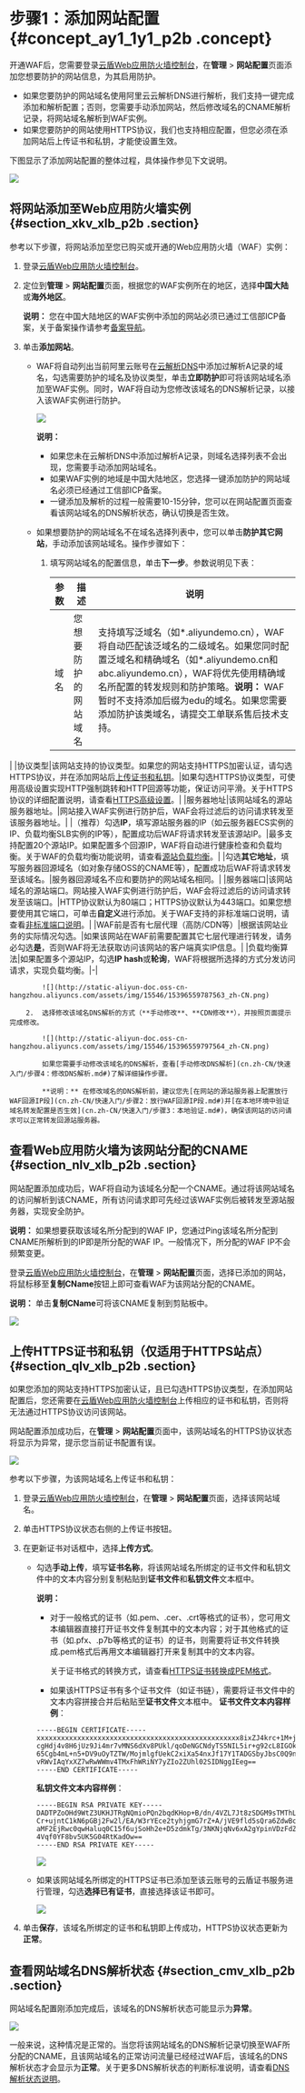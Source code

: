 # 步骤1：添加网站配置 {#concept_ay1_1y1_p2b .concept}

开通WAF后，您需要登录[云盾Web应用防火墙控制台](https://yundun.console.aliyun.com/?p=waf)，在**管理** \> **网站配置**页面添加您想要防护的网站信息，为其启用防护。

-   如果您要防护的网站域名使用阿里云云解析DNS进行解析，我们支持一键完成添加和解析配置；否则，您需要手动添加网站，然后修改域名的CNAME解析记录，将网站域名解析到WAF实例。
-   如果您要防护的网站使用HTTPS协议，我们也支持相应配置，但您必须在添加网站后上传证书和私钥，才能使设置生效。

下图显示了添加网站配置的整体过程，具体操作参见下文说明。

![](http://static-aliyun-doc.oss-cn-hangzhou.aliyuncs.com/assets/img/15546/15396559787561_zh-CN.jpg)

## 将网站添加至Web应用防火墙实例 {#section_xkv_xlb_p2b .section}

参考以下步骤，将网站添加至您已购买或开通的Web应用防火墙（WAF）实例：

1.  登录[云盾Web应用防火墙控制台](https://yundun.console.aliyun.com/?p=waf)。
2.  定位到**管理** \> **网站配置**页面，根据您的WAF实例所在的地区，选择**中国大陆**或**海外地区**。

    **说明：** 您在中国大陆地区的WAF实例中添加的网站必须已通过工信部ICP备案，关于备案操作请参考[备案导航](https://help.aliyun.com/document_detail/61819.html)。

3.  单击**添加网站**。
    -   WAF将自动列出当前阿里云账号在[云解析DNS](https://dc.console.aliyun.com/dns/)中添加过解析A记录的域名，勾选需要防护的域名及协议类型，单击**立即防护**即可将该网站域名添加至WAF实例。同时，WAF将自动为您修改该域名的DNS解析记录，以接入该WAF实例进行防护。

        ![](http://static-aliyun-doc.oss-cn-hangzhou.aliyuncs.com/assets/img/15546/15396559787562_zh-CN.png)

        **说明：** 

        -   如果您未在云解析DNS中添加过解析A记录，则域名选择列表不会出现，您需要手动添加网站域名。
        -   如果WAF实例的地域是中国大陆地区，您选择一键添加防护的网站域名必须已经通过工信部ICP备案。
        -   一键添加及解析的过程一般需要10-15分钟，您可以在网站配置页面查看该网站域名的DNS解析状态，确认切换是否生效。
    -   如果想要防护的网站域名不在域名选择列表中，您可以单击**防护其它网站**，手动添加该网站域名。操作步骤如下：
        1.  填写网站域名的配置信息，单击**下一步**。参数说明见下表：

            |参数|描述|说明|
            |--|--|--|
            |域名|您想要防护的网站域名|支持填写泛域名（如\*.aliyundemo.cn），WAF将自动匹配该泛域名的二级域名。如果您同时配置泛域名和精确域名（如\*.aliyundemo.cn和abc.aliyundemo.cn），WAF将优先使用精确域名所配置的转发规则和防护策略。**说明：** WAF暂时不支持添加后缀为edu的域名。如果您需要添加防护该类域名，请提交工单联系售后技术支持。

|
            |协议类型|该网站支持的协议类型。如果您的网站支持HTTPS加密认证，请勾选HTTPS协议，并在添加网站后[上传证书和私钥](cn.zh-CN/快速入门/步骤1：添加网站配置.md#section_qlv_xlb_p2b)。|如果勾选HTTPS协议类型，可使用高级设置实现HTTP强制跳转和HTTP回源等功能，保证访问平滑。关于HTTPS协议的详细配置说明，请查看[HTTPS高级设置](../../../../cn.zh-CN/用户指南/接入WAF/HTTPS高级配置.md#)。|
            |服务器地址|该网站域名的源站服务器地址。|网站接入WAF实例进行防护后，WAF会将过滤后的访问请求转发至该服务器地址。|
            |（推荐）勾选**IP**，填写源站服务器的IP（如云服务器ECS实例的IP、负载均衡SLB实例的IP等），配置成功后WAF将请求转发至该源站IP。|最多支持配置20个源站IP。如果配置多个回源IP，WAF将自动进行健康检查和负载均衡。关于WAF的负载均衡功能说明，请查看[源站负载均衡](../../../../cn.zh-CN/用户指南/接入WAF/WAF源站负载均衡.md#)。|
            |勾选**其它地址**，填写服务器回源域名（如对象存储OSS的CNAME等），配置成功后WAF将请求转发至该域名。|服务器回源域名不应和要防护的网站域名相同。|
            |服务器端口|该网站域名的源站端口。网站接入WAF实例进行防护后，WAF会将过滤后的访问请求转发至该端口。|HTTP协议默认为80端口；HTTPS协议默认为443端口。如果您想要使用其它端口，可单击**自定义**进行添加。关于WAF支持的非标准端口说明，请查看[非标准端口说明](../../../../cn.zh-CN/用户指南/接入WAF/非标端口支持.md#)。|
            |WAF前是否有七层代理（高防/CDN等）|根据该网站业务的实际情况勾选。|如果该网站在WAF前需要配置其它七层代理进行转发，请务必勾选**是**，否则WAF将无法获取访问该网站的客户端真实IP信息。|
            |负载均衡算法|如果配置多个源站IP，勾选**IP hash**或**轮询**，WAF将根据所选择的方式分发访问请求，实现负载均衡。|-|

            ![](http://static-aliyun-doc.oss-cn-hangzhou.aliyuncs.com/assets/img/15546/15396559787563_zh-CN.png)

        2.  选择修改该域名DNS解析的方式（**手动修改**、**CDN修改**），并按照页面提示完成修改。

            ![](http://static-aliyun-doc.oss-cn-hangzhou.aliyuncs.com/assets/img/15546/15396559797564_zh-CN.png)

            如果您需要手动修改该域名的DNS解析，查看[手动修改DNS解析](cn.zh-CN/快速入门/步骤4：修改DNS解析.md#)了解详细操作步骤。

            **说明：** 在修改域名的DNS解析前，建议您先[在网站的源站服务器上配置放行WAF回源IP段](cn.zh-CN/快速入门/步骤2：放行WAF回源IP段.md#)并[在本地环境中验证域名转发配置是否生效](cn.zh-CN/快速入门/步骤3：本地验证.md#)，确保该网站的访问请求可以正常转发回源站服务器。


## 查看Web应用防火墙为该网站分配的CNAME {#section_nlv_xlb_p2b .section}

网站配置添加成功后，WAF将自动为该域名分配一个CNAME。通过将该网站域名的访问解析到该CNAME，所有访问请求即可先经过该WAF实例后被转发至源站服务器，实现安全防护。

**说明：** 如果想要获取该域名所分配到的WAF IP，您通过Ping该域名所分配到CNAME所解析到的IP即是所分配的WAF IP。一般情况下，所分配的WAF IP不会频繁变更。

登录[云盾Web应用防火墙控制台](https://yundun.console.aliyun.com/?p=waf)，在**管理** \> **网站配置**页面，选择已添加的网站，将鼠标移至**复制CName**按钮上即可查看WAF为该网站分配的CNAME。

**说明：** 单击**复制CName**可将该CNAME复制到剪贴板中。

![](http://static-aliyun-doc.oss-cn-hangzhou.aliyuncs.com/assets/img/15546/15396559797565_zh-CN.png)

## 上传HTTPS证书和私钥（仅适用于HTTPS站点） {#section_qlv_xlb_p2b .section}

如果您添加的网站支持HTTPS加密认证，且已勾选HTTPS协议类型，在添加网站配置后，您还需要在[云盾Web应用防火墙控制台](https://yundun.console.aliyun.com/?p=waf)上传相应的证书和私钥，否则将无法通过HTTPS协议访问该网站。

网站配置添加成功后，在**管理** \> **网站配置**页面中，该网站域名的HTTPS协议状态将显示为异常，提示您当前证书配置有误。

![](http://static-aliyun-doc.oss-cn-hangzhou.aliyuncs.com/assets/img/15546/15396559797566_zh-CN.png)

参考以下步骤，为该网站域名上传证书和私钥：

1.  登录[云盾Web应用防火墙控制台](https://yundun.console.aliyun.com/?p=waf)，在**管理** \> **网站配置**页面，选择该网站域名。
2.  单击HTTPS协议状态右侧的上传证书按钮。
3.  在更新证书对话框中，选择**上传方式**。
    -   勾选**手动上传**，填写**证书名称**，将该网站域名所绑定的证书文件和私钥文件中的文本内容分别复制粘贴到**证书文件**和**私钥文件**文本框中。

        **说明：** 

        -   对于一般格式的证书（如.pem、.cer、.crt等格式的证书），您可用文本编辑器直接打开证书文件复制其中的文本内容；对于其他格式的证书（如.pfx、.p7b等格式的证书）的证书，则需要将证书文件转换成.pem格式后再用文本编辑器打开来复制其中的文本内容。

            关于证书格式的转换方式，请查看[HTTPS证书转换成PEM格式](https://help.aliyun.com/document_detail/40526.html)。

        -   如果该HTTPS证书有多个证书文件（如证书链），需要将证书文件中的文本内容拼接合并后粘贴至**证书文件**文本框中。
        **证书文件文本内容样例**：

        ```
        -----BEGIN CERTIFICATE-----
        xxxxxxxxxxxxxxxxxxxxxxxxxxxxxxxxxxxxxxxxxxxxxxxxxx8ixZJ4krc+1M+j2kcubVpsE2
        cgHdj4v8H6jUz9Ji4mr7vMNS6dXv8PUkl/qoDeNGCNdyTS5NIL5ir+g92cL8IGOkjgvhlqt9vc
        65Cgb4mL+n5+DV9uOyTZTW/MojmlgfUekC2xiXa54nxJf17Y1TADGSbyJbsC0Q9nIrHsPl8YKk
        vRWvIAqYxXZ7wRwWWmv4TMxFhWRiNY7yZIo2ZUhl02SIDNggIEeg==
        -----END CERTIFICATE-----
        ```

        **私钥文件文本内容样例**：

        ```
        -----BEGIN RSA PRIVATE KEY-----
        DADTPZoOHd9WtZ3UKHJTRgNQmioPQn2bqdKHop+B/dn/4VZL7Jt8zSDGM9sTMThLyvsmLQKBgQ
        Cr+ujntC1kN6pGBj2Fw2l/EA/W3rYEce2tyhjgmG7rZ+A/jVE9fld5sQra6ZdwBcQJaiygoIYo
        aMF2EjRwc0qwHaluq0C15f6ujSoHh2e+D5zdmkTg/3NKNjqNv6xA2gYpinVDzFdZ9Zujxvuh9o
        4Vqf0YF8bv5UK5G04RtKadOw==
        -----END RSA PRIVATE KEY-----
        ```

        ![](http://static-aliyun-doc.oss-cn-hangzhou.aliyuncs.com/assets/img/15546/15396559797567_zh-CN.png)

    -   如果该网站域名所绑定的HTTPS证书已添加至该云账号的云盾证书服务进行管理，勾选**选择已有证书**，直接选择该证书即可。

        ![](http://static-aliyun-doc.oss-cn-hangzhou.aliyuncs.com/assets/img/15546/15396559797568_zh-CN.png)

4.  单击**保存**，该域名所绑定的证书和私钥即上传成功，HTTPS协议状态更新为**正常**。

## 查看网站域名DNS解析状态 {#section_cmv_xlb_p2b .section}

网站域名配置刚添加完成后，该域名的DNS解析状态可能显示为**异常**。

![](http://static-aliyun-doc.oss-cn-hangzhou.aliyuncs.com/assets/img/15546/15396559797570_zh-CN.png)

一般来说，这种情况是正常的。当您将该网站域名的DNS解析记录切换至WAF所分配的CNAME，且该网站域名的正常访问流量已经经过WAF后，该域名的DNS解析状态才会显示为**正常**。关于更多DNS解析状态的判断标准说明，请查看[DNS解析状态说明](../../../../cn.zh-CN/常见问题/DNS解析状态异常说明.md#)。

